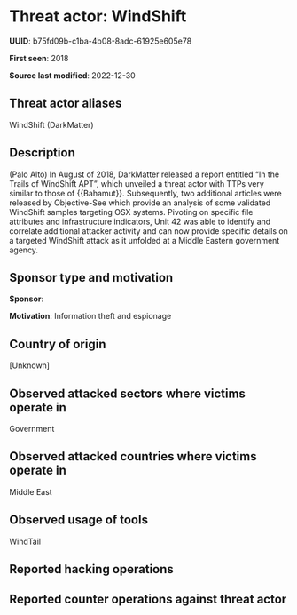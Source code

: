 # Threat actor: WindShift

**UUID**: b75fd09b-c1ba-4b08-8adc-61925e605e78

**First seen**: 2018

**Source last modified**: 2022-12-30

## Threat actor aliases

WindShift (DarkMatter)

## Description

(Palo Alto) In August of 2018, DarkMatter released a report entitled “In the Trails of WindShift APT”, which unveiled a threat actor with TTPs very similar to those of {{Bahamut}}. Subsequently, two additional articles were released by Objective-See which provide an analysis of some validated WindShift samples targeting OSX systems. Pivoting on specific file attributes and infrastructure indicators, Unit 42 was able to identify and correlate additional attacker activity and can now provide specific details on a targeted WindShift attack as it unfolded at a Middle Eastern government agency.

## Sponsor type and motivation

**Sponsor**: 

**Motivation**: Information theft and espionage


## Country of origin

[Unknown]

## Observed attacked sectors where victims operate in

Government

## Observed attacked countries where victims operate in

Middle East

## Observed usage of tools

WindTail

## Reported hacking operations



## Reported counter operations against threat actor





